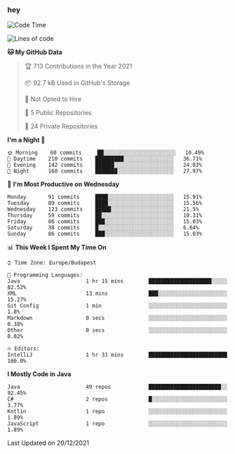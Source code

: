 ### hey

<!--START_SECTION:waka-->
![Code Time](http://img.shields.io/badge/Code%20Time-412%20hrs%2053%20mins-blue)

![Lines of code](https://img.shields.io/badge/From%20Hello%20World%20I%27ve%20Written-438%20Thousand%20lines%20of%20code-blue)

**🐱 My GitHub Data** 

> 🏆 713 Contributions in the Year 2021
 > 
> 📦 92.7 kB Used in GitHub's Storage 
 > 
> 🚫 Not Opted to Hire
 > 
> 📜 5 Public Repositories 
 > 
> 🔑 24 Private Repositories  
 > 
**I'm a Night 🦉** 

```text
🌞 Morning    60 commits     ██░░░░░░░░░░░░░░░░░░░░░░░   10.49% 
🌆 Daytime    210 commits    █████████░░░░░░░░░░░░░░░░   36.71% 
🌃 Evening    142 commits    ██████░░░░░░░░░░░░░░░░░░░   24.83% 
🌙 Night      160 commits    ███████░░░░░░░░░░░░░░░░░░   27.97%

```
📅 **I'm Most Productive on Wednesday** 

```text
Monday       91 commits     ████░░░░░░░░░░░░░░░░░░░░░   15.91% 
Tuesday      89 commits     ████░░░░░░░░░░░░░░░░░░░░░   15.56% 
Wednesday    123 commits    █████░░░░░░░░░░░░░░░░░░░░   21.5% 
Thursday     59 commits     ██░░░░░░░░░░░░░░░░░░░░░░░   10.31% 
Friday       86 commits     ███░░░░░░░░░░░░░░░░░░░░░░   15.03% 
Saturday     38 commits     █░░░░░░░░░░░░░░░░░░░░░░░░   6.64% 
Sunday       86 commits     ███░░░░░░░░░░░░░░░░░░░░░░   15.03%

```


📊 **This Week I Spent My Time On** 

```text
⌚︎ Time Zone: Europe/Budapest

💬 Programming Languages: 
Java                     1 hr 15 mins        ████████████████████░░░░░   82.52% 
XML                      13 mins             ███░░░░░░░░░░░░░░░░░░░░░░   15.27% 
Git Config               1 min               ░░░░░░░░░░░░░░░░░░░░░░░░░   1.8% 
Markdown                 0 secs              ░░░░░░░░░░░░░░░░░░░░░░░░░   0.38% 
Other                    0 secs              ░░░░░░░░░░░░░░░░░░░░░░░░░   0.02%

🔥 Editors: 
IntelliJ                 1 hr 31 mins        █████████████████████████   100.0%

```

**I Mostly Code in Java** 

```text
Java                     49 repos            ███████████████████████░░   92.45% 
C#                       2 repos             █░░░░░░░░░░░░░░░░░░░░░░░░   3.77% 
Kotlin                   1 repo              ░░░░░░░░░░░░░░░░░░░░░░░░░   1.89% 
JavaScript               1 repo              ░░░░░░░░░░░░░░░░░░░░░░░░░   1.89%

```



 Last Updated on 20/12/2021
<!--END_SECTION:waka-->
